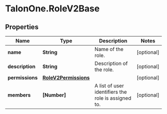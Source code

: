 # TalonOne.RoleV2Base

## Properties

Name | Type | Description | Notes
------------ | ------------- | ------------- | -------------
**name** | **String** | Name of the role. | [optional] 
**description** | **String** | Description of the role. | [optional] 
**permissions** | [**RoleV2Permissions**](RoleV2Permissions.md) |  | [optional] 
**members** | **[Number]** | A list of user identifiers the role is assigned to. | [optional] 


